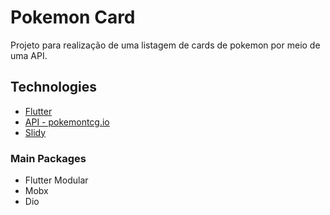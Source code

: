 # Pokemon Card

Projeto para realização de uma listagem de cards de pokemon por meio de uma API.


## Technologies
* [Flutter](https://flutter.dev)
* [API - pokemontcg.io](https://api.pokemontcg.io/v1/cards/)
* [Slidy](https://github.com/Flutterando/slidy)

### Main Packages
* Flutter Modular
* Mobx
* Dio

